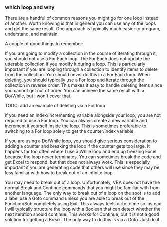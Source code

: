 ### which loop and why

There are a handful of common reasons you might go for one loop instead of another. Worth knowing is that in general you can use any of the loops and get the same result. One approach is typically much easier to program, understand, and maintain.

A couple of good things to remember:

If you are going to modify a collection in the course of iterating through it, you should not use a For Each loop. The For Each does not update the utterable collection if you modify it during a loop. This is particularly important if you are looping through a collection to identify items to delete from the collection. You should never do this in a For Each loop. When deleting, you should typically use a For loop and iterate through the collection in reverse order. This makes it easy to handle deleting items since you cannot get out of order. You can achieve the same result with a Do/While, but I won't cover that.

TODO: add an example of deleting via a For loop

If you need an index/incrementing variable alongside your loop, you are not required to use a For loop. You can always create a new variable and increment it yourself inside the loop. This is sometimes preferable to switching to a For loop solely to get the counter/index variable.

If you are using a Do/While loop, you should give serious consideration to adding a counter and breaking the loop if the counter gets too large. It happens far too often where I use a While loop and end up freezing Excel because the loop never terminates. You can sometimes break the code and get Excel to respond, but that does not always work. This is especially important if you are generating code that others will use since they may be less familiar with how to break out of an infinite loop.

You may need to break out of a loop. Unfortunately, VBA does not have the normal Break and Continue commands that you might be familiar with from another language. The only way to break out of a loop on the spot is to add a label use a Goto command unless you are able to break out of the Function/Sub completely using Exit. This always feels dirty to me so instead I will typically structure the loop with a Boolean that can detect whether the next iteration should continue. This works for Continue, but it is not a good solution for getting a Break. The only way to do this is via a Goto. Just do it.
